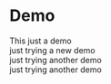 # Demo
This just a demo
<br>
just trying a new demo
<br>
just trying another demo
<br>
just trying another demo
